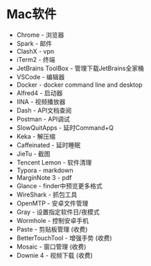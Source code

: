 # Mac软件

- Chrome - 浏览器
- Spark - 邮件
- ClashX - vpn
- iTerm2 - 终端
- JetBrains ToolBox - 管理下载JetBrains全家桶
- VSCode - 编辑器
- Docker - docker command line and desktop
- Alfred4 - 启动器
- IINA - 视频播放器
- Dash - API文档查阅
- Postman - API调试
- SlowQuitApps - 延时Command+Q
- Keka - 解压缩
- Caffeinated - 延时睡眠
- JieTu - 截图
- Tencent Lemon - 软件清理
- Typora - markdown
- MarginNote 3 - pdf
- Glance - finder中预览更多格式
- WireShark - 抓包工具
- OpenMTP - 安卓文件管理
- Gray - 设置指定软件日/夜模式
- Wormhole - 控制安卓手机
- Paste - 剪贴板管理 (收费)
- BetterTouchTool - 增强手势 (收费)
- Mosaic - 窗口管理 (收费)
- Downie 4 - 视频下载 (收费)